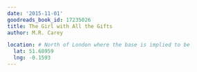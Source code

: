 ```yaml
---
date: '2015-11-01'
goodreads_book_id: 17235026
title: The Girl with All the Gifts
author: M.R. Carey

location: # North of London where the base is implied to be
  lat: 51.68959
  lng: -0.1593
---
```

